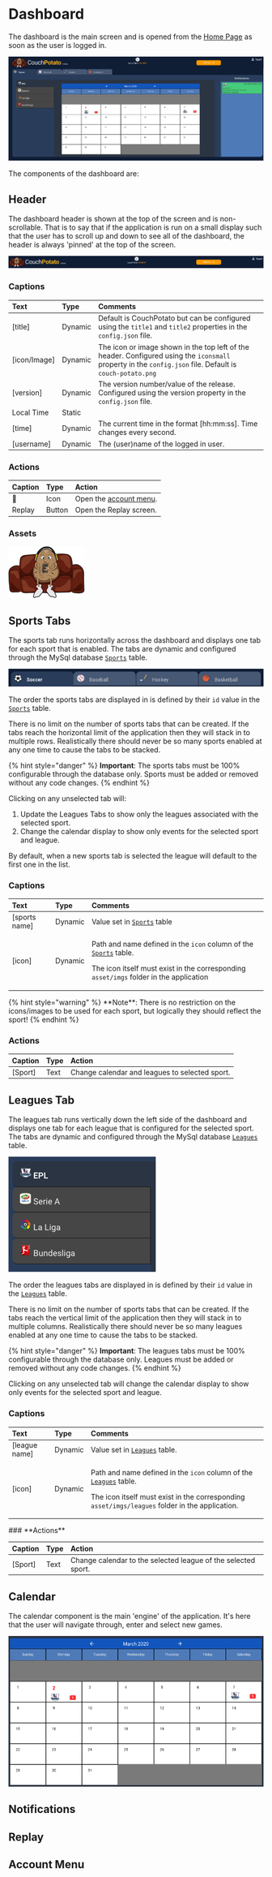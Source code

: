 # Dashboard

The dashboard is the main screen and is opened from the [Home Page](home-page.md) as soon as the user is logged in.

![](../../.gitbook/assets/screen-shot-2020-03-02-at-2.50.48-pm.png)

The components of the dashboard are:

## Header

The dashboard header is shown at the top of the screen and is non-scrollable. That is to say that if the application is run on a small display such that the user has to scroll up and down to see all of the dashboard, the header is always 'pinned' at the top of the screen.

![](../../.gitbook/assets/screen-shot-2020-03-02-at-4.06.28-pm.png)

### **Captions**

| Text | Type | Comments |
| :--- | :--- | :--- |
| \[title\] | Dynamic | Default is CouchPotato but can be configured using the `title1` and `title2` properties in the `config.json` file.  |
| \[icon/Image\] | Dynamic |  The icon or image shown in the top left of the header. Configured using the `iconsmall` property in the `config.json` file. Default is `couch-potato.png` |
| \[version\] | Dynamic | The version number/value of the release. Configured using the version property in the `config.json` file.  |
| Local Time | Static |   |
| \[time\] | Dynamic | The current time in the format \[hh:mm:ss\]. Time changes every second. |
| \[username\] | Dynamic | The \(user\)name of the logged in user. |

### **Actions**

| Caption | Type | Action |
| :--- | :--- | :--- |
|  👤 | Icon | Open the [account menu](dashboard.md#account-menu). |
| Replay | Button | Open the Replay screen. |

### Assets

![couch-potato.png](../../.gitbook/assets/couch-potato.png)

## Sports Tabs

The sports tab runs horizontally across the dashboard and displays one tab for each sport that is enabled. The tabs are dynamic and configured through the MySql database [`Sports`](../../database/objects/tables.md#sports) table. 

![](../../.gitbook/assets/screen-shot-2020-03-02-at-4.06.40-pm%20%281%29.png)

The order the sports tabs are displayed in is defined by their `id` value in the [`Sports`](../../database/objects/tables.md#sports)  table.

There is no limit on the number of sports tabs that can be created. If the tabs reach the horizontal limit of the application then they will stack in to multiple rows. Realistically there should never be so many sports enabled at any one time to cause the tabs to be stacked.

{% hint style="danger" %}
**Important**: The sports tabs must be 100% configurable through the database only. Sports must be added or removed without any code changes.
{% endhint %}

Clicking on any unselected tab will:

1. Update the Leagues Tabs to show only the leagues associated with the selected sport.
2. Change the calendar display to show only events for the selected sport and league.

By default, when a new sports tab is selected the league will default to the first one in the list.

### **Captions**

<table>
  <thead>
    <tr>
      <th style="text-align:left">Text</th>
      <th style="text-align:left">Type</th>
      <th style="text-align:left">Comments</th>
    </tr>
  </thead>
  <tbody>
    <tr>
      <td style="text-align:left">[sports name]</td>
      <td style="text-align:left">Dynamic</td>
      <td style="text-align:left">Value set in <a href="../../database/objects/tables.md#sports"><code>Sports</code></a> table</td>
    </tr>
    <tr>
      <td style="text-align:left">[icon]</td>
      <td style="text-align:left">Dynamic</td>
      <td style="text-align:left">
        <p>Path and name defined in the <code>icon</code> column of the <a href="../../database/objects/tables.md#sports"><code>Sports</code></a> table.</p>
        <p>The icon itself must exist in the corresponding <code>asset/imgs</code> folder
          in the application</p>
      </td>
    </tr>
  </tbody>
</table>{% hint style="warning" %}
**Note**: There is no restriction on the icons/images to be used for each sport, but logically they should reflect the sport!
{% endhint %}

### **Actions**

| Caption | Type | Action |
| :--- | :--- | :--- |
| \[Sport\] | Text | Change calendar and leagues to selected sport. |

## Leagues Tab

The leagues tab runs vertically down the left side of the dashboard and displays one tab for each league that is configured for the selected sport. The tabs are dynamic and configured through the MySql database [`Leagues`](../../database/objects/tables.md#leagues) table. 

![](../../.gitbook/assets/screen-shot-2020-03-02-at-4.06.55-pm.png)

The order the leagues tabs are displayed in is defined by their `id` value in the [`Leagues`](../../database/objects/tables.md#leagues) table.

There is no limit on the number of sports tabs that can be created. If the tabs reach the vertical limit of the application then they will stack in to multiple columns. Realistically there should never be so many leagues enabled at any one time to cause the tabs to be stacked.

{% hint style="danger" %}
**Important**: The leagues tabs must be 100% configurable through the database only. Leagues must be added or removed without any code changes.
{% endhint %}

Clicking on any unselected tab will change the calendar display to show only events for the selected sport and league.

### **Captions**

<table>
  <thead>
    <tr>
      <th style="text-align:left">Text</th>
      <th style="text-align:left">Type</th>
      <th style="text-align:left">Comments</th>
    </tr>
  </thead>
  <tbody>
    <tr>
      <td style="text-align:left">[league name]</td>
      <td style="text-align:left">Dynamic</td>
      <td style="text-align:left">Value set in <a href="../../database/objects/tables.md#leagues"><code>Leagues</code></a> table.</td>
    </tr>
    <tr>
      <td style="text-align:left">[icon]</td>
      <td style="text-align:left">Dynamic</td>
      <td style="text-align:left">
        <p>Path and name defined in the <code>icon</code> column of the <a href="../../database/objects/tables.md#leagues"><code>Leagues</code></a> table.</p>
        <p>The icon itself must exist in the corresponding <code>asset/imgs/leagues</code> folder
          in the application.</p>
      </td>
    </tr>
  </tbody>
</table>### **Actions**

| Caption | Type | Action |
| :--- | :--- | :--- |
| \[Sport\] | Text | Change calendar to the selected league of the selected sport. |

## Calendar

The calendar component is the main 'engine' of the application. It's here that the user will navigate through, enter and select new games.

![](../../.gitbook/assets/screen-shot-2020-03-02-at-4.44.18-pm.png)

## Notifications



## Replay



## Account Menu

